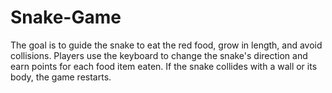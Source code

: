 # Snake-Game
The goal is to guide the snake to eat the red food, grow in length, and avoid collisions. Players use the keyboard to change the snake's direction and earn points for each food item eaten. If the snake collides with a wall or its body, the game restarts.
